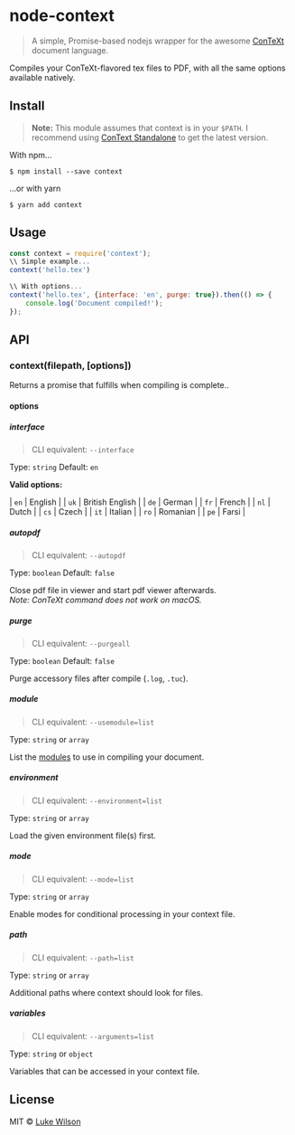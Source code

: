# node-context

> A simple, Promise-based nodejs wrapper for the awesome [ConTeXt](http://contextgarden.net) document language.

Compiles your ConTeXt-flavored tex files to PDF, with all the same options available natively.


## Install
> **Note:** This module assumes that context is in your `$PATH`. I recommend using [ConText Standalone](http://wiki.contextgarden.net/ConTeXt_Standalone) to get the latest version.

With npm...
```
$ npm install --save context
```

...or with yarn 
```
$ yarn add context
```

## Usage

```js
const context = require('context');
\\ Simple example...
context('hello.tex')

\\ With options...
context('hello.tex', {interface: 'en', purge: true}).then(() => {
	console.log('Document compiled!');
});
```


## API

### context(filepath, [options])

Returns a promise that fulfills when compiling is complete..

#### options

##### interface
> CLI equivalent: `--interface`

Type: `string`
Default: `en`

**Valid options:**

| `en`  | English           |
| `uk`  | British English   |
| `de`  | German            |
| `fr`  | French            |
| `nl`  | Dutch             |
| `cs`  | Czech             |
| `it`  | Italian           |
| `ro`  | Romanian          |
| `pe`  | Farsi             |

##### autopdf
> CLI equivalent: `--autopdf`

Type: `boolean`
Default: `false`

Close pdf file in viewer and start pdf viewer afterwards.  
*Note: ConTeXt command does not work on macOS.*

##### purge
> CLI equivalent: `--purgeall`

Type: `boolean`
Default: `false`

Purge accessory files after compile (`.log`, `.tuc`).

##### module
> CLI equivalent: `--usemodule=list`

Type: `string` or `array` 

List the [modules](http://wiki.contextgarden.net/Modules) to use in compiling your document.


##### environment
> CLI equivalent: `--environment=list`

Type: `string` or `array` 

Load the given environment file(s) first.

##### mode
> CLI equivalent: `--mode=list`

Type: `string` or `array` 

Enable modes for conditional processing in your context file.

##### path
> CLI equivalent: `--path=list`

Type: `string` or `array` 

Additional paths where context should look for files.

##### variables
> CLI equivalent: `--arguments=list`

Type: `string` or `object` 

Variables that can be accessed in your context file.

## License

MIT © [Luke Wilson](http://derbingle.blog)
